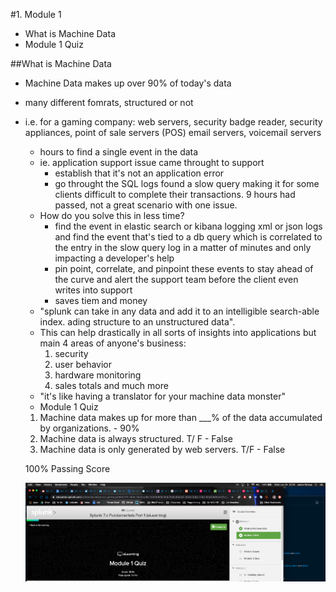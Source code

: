 #1. Module 1

- What is Machine Data
- Module 1 Quiz

##What is Machine Data

- Machine Data makes up over 90% of today's data
- many different fomrats, structured or not
- i.e. for a gaming company: web servers, security badge reader, security appliances, point of sale servers (POS) email servers, voicemail servers

  - hours to find a single event in the data
  - ie. application support issue came throught to support
    - establish that it's not an application error
    - go throught the SQL logs found a slow query making it for some clients difficult to complete their transactions. 9 hours had passed, not a great scenario with one issue.
  - How do you solve this in less time?
    - find the event in elastic search or kibana logging xml or json logs and find the event that's tied to a db query which is correlated to the entry in the slow query log in a matter of minutes and only impacting a developer's help
    - pin point, correlate, and pinpoint these events to stay ahead of the curve and alert the support team before the client even writes into support
    - saves tiem and money
  - "splunk can take in any data and add it to an intelligible search-able index. ading structure to an unstructured data".
  - This can help drastically in all sorts of insights into applications but main 4 areas of anyone's business:
    1. security
    2. user behavior
    3. hardware monitoring
    4. sales totals and much more
  - "it's like having a translator for your machine data monster"

  * Module 1 Quiz

  1. Machine data makes up for more than \_\_\_% of the data accumulated by organizations. - 90%
  2. Machine data is always structured. T/ F - False
  3. Machine data is only generated by web servers. T/F - False

  100% Passing Score

  ![quiz 1 screen shot results](https://raw.githubusercontent.com/stroupjason/splunk-user-certification-7.x-notes/master/Module%201/img/splunk-module-1-quiz-Screen%20Shot%202020-06-24%20at%2010.18.32%20PM.png)
